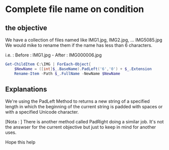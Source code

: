 # Complete file name on condition

## the objective

We have a collection of files named like IMG1.jpg, IMG2.jpg, ... IMG5085.jpg
We would mike to rename them if the name has less than 6 characters.

i.e. :
Before :  IMG1.jpg - After : IMG000006.jpg

````powershell
Get-ChildItem C:\IMG | ForEach-Object{
    $NewName = ([int]$_.BaseName).PadLeft('6','0') + $_.Extension
    Rename-Item -Path $_.FullName -NewName $NewName
````

## Explanations

We're using the PadLeft Method to returns a new string of a specified length in which the beginning of the current string is padded with spaces or with a specified Unicode character.

[Nota : ] There is another method called PadRight doing a similar job. It's not the answser for the current objective but just to keep in mind for another uses.


Hope this help